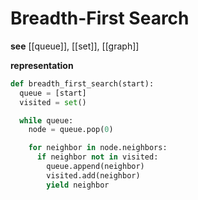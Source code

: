 # Breadth-First Search

**see** [[queue]], [[set]], [[graph]]

**representation**

```python
def breadth_first_search(start):
  queue = [start]
  visited = set()

  while queue:
    node = queue.pop(0)

    for neighbor in node.neighbors:
      if neighbor not in visited:
        queue.append(neighbor)
        visited.add(neighbor)
        yield neighbor
```
